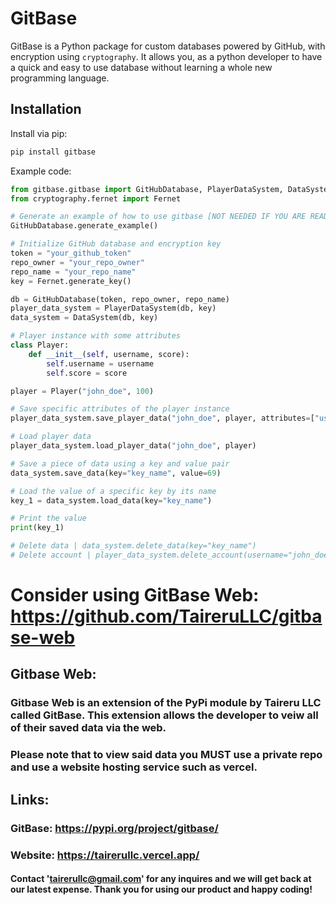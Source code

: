 # GitBase

GitBase is a Python package for custom databases powered by GitHub, with encryption using `cryptography`. It allows you, as a python developer to have a quick and easy to use database without learning a whole new programming language.

## Installation

Install via pip:

```bash
pip install gitbase
```

Example code: 

```py
from gitbase.gitbase import GitHubDatabase, PlayerDataSystem, DataSystem
from cryptography.fernet import Fernet

# Generate an example of how to use gitbase [NOT NEEDED IF YOU ARE READING THIS]
GitHubDatabase.generate_example()

# Initialize GitHub database and encryption key
token = "your_github_token"
repo_owner = "your_repo_owner"
repo_name = "your_repo_name"
key = Fernet.generate_key()

db = GitHubDatabase(token, repo_owner, repo_name)
player_data_system = PlayerDataSystem(db, key)
data_system = DataSystem(db, key)

# Player instance with some attributes
class Player:
    def __init__(self, username, score):
        self.username = username
        self.score = score

player = Player("john_doe", 100)

# Save specific attributes of the player instance
player_data_system.save_player_data("john_doe", player, attributes=["username", "score"])

# Load player data
player_data_system.load_player_data("john_doe", player)

# Save a piece of data using a key and value pair
data_system.save_data(key="key_name", value=69)

# Load the value of a specific key by its name
key_1 = data_system.load_data(key="key_name")

# Print the value
print(key_1)

# Delete data | data_system.delete_data(key="key_name")
# Delete account | player_data_system.delete_account(username="john_doe")
```

# Consider using GitBase Web: https://github.com/TaireruLLC/gitbase-web

## Gitbase Web: 

### Gitbase Web is an extension of the PyPi module by Taireru LLC called GitBase. This extension allows the developer to veiw all of their saved data via the web.
### Please note that to view said data you **MUST** use a private repo and use a website hosting service such as vercel.

## Links: 
### GitBase: https://pypi.org/project/gitbase/
### Website: https://tairerullc.vercel.app/


#### Contact 'tairerullc@gmail.com' for any inquires and we will get back at our latest expense. Thank you for using our product and happy coding!
